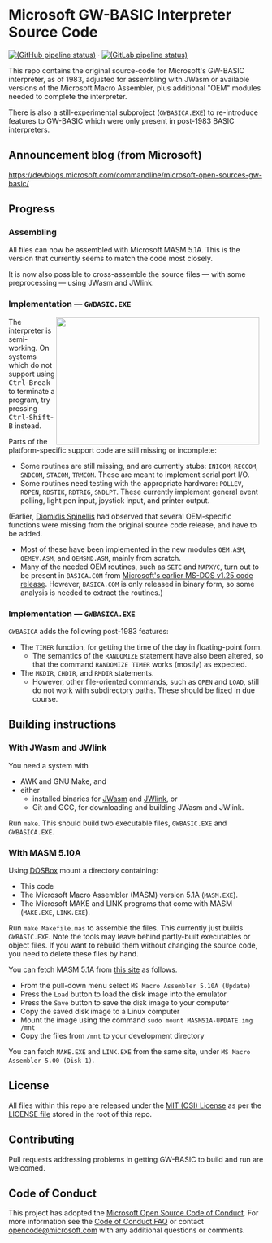 # Microsoft GW-BASIC Interpreter Source Code

[![(GitHub pipeline status)](https://github.com/tkchia/GW-BASIC/actions/workflows/ci-build.yml/badge.svg?branch=tkchia%2Fdevel)](https://github.com/tkchia/GW-BASIC/actions/workflows/ci-build.yml) · [![(GitLab pipeline status)](https://gitlab.com/tkchia/GW-BASIC/badges/tkchia/devel/pipeline.svg)](https://gitlab.com/tkchia/GW-BASIC/-/commits/tkchia/devel)

This repo contains the original source-code for Microsoft's GW-BASIC interpreter, as of 1983,
adjusted for assembling with JWasm or available versions of the Microsoft Macro Assembler,
plus additional "OEM" modules needed to complete the interpreter.

There is also a still-experimental subproject (`GWBASICA.EXE`) to re-introduce features to
GW-BASIC which were only present in post-1983 BASIC interpreters.

## Announcement blog (from Microsoft)
https://devblogs.microsoft.com/commandline/microsoft-open-sources-gw-basic/

## Progress

### Assembling

All files can now be assembled with Microsoft MASM 5.1A.
This is the version that currently seems to match the code most closely.

It is now also possible to cross-assemble the source files ― with some
preprocessing ― using JWasm and JWlink.

### Implementation ― `GWBASIC.EXE`

<img width="400" height="250" align="right" style="float: right; margin: 0 10px 0 0;" alt="" src="gwb-scn-scaled.png">

The interpreter is semi-working.  On systems which do not support using
<kbd>Ctrl</kbd>-<kbd>Break</kbd> to terminate a program, try pressing
<kbd>Ctrl</kbd>-<kbd>Shift</kbd>-<kbd>B</kbd> instead.

Parts of the platform-specific support code are still missing or incomplete:
  * Some routines are still missing, and are currently stubs: `INICOM`, `RECCOM`, `SNDCOM`, `STACOM`, `TRMCOM`.  These are meant to implement serial port I/O.
  * Some routines need testing with the appropriate hardware: `POLLEV`, `RDPEN`, `RDSTIK`, `RDTRIG`, `SNDLPT`.  These currently implement general event polling, light pen input, joystick input, and printer output.

(Earlier, [Diomidis Spinellis](https://github.com/dspinellis/GW-BASIC)
had observed that several OEM-specific functions were missing from the
original source code release, and have to be added.
  * Most of these have been implemented in the new modules `OEM.ASM`, `OEMEV.ASM`, and `OEMSND.ASM`, mainly from scratch.
  * Many of the needed OEM routines, such as `SETC` and `MAPXYC`, turn out to be present in `BASICA.COM` from [Microsoft's earlier MS-DOS v1.25 code release](https://github.com/microsoft/MS-DOS).  However, `BASICA.COM` is only released in binary form, so some analysis is needed to extract the routines.)

### Implementation ― `GWBASICA.EXE`

`GWBASICA` adds the following post-1983 features:
  * The `TIMER` function, for getting the time of the day in floating-point form.
    * The semantics of the `RANDOMIZE` statement have also been altered, so that the command `RANDOMIZE TIMER` works (mostly) as expected.
  * The `MKDIR`, `CHDIR`, and `RMDIR` statements.
    * However, other file-oriented commands, such as `OPEN` and `LOAD`, still do not work with subdirectory paths.  These should be fixed in due course.

## Building instructions

### With JWasm and JWlink

You need a system with
* AWK and GNU Make, and
* either
  * installed binaries for [JWasm](https://github.com/Baron-von-Riedesel/JWasm) and [JWlink](https://github.com/JWasm/JWlink), or
  * Git and GCC, for downloading and building JWasm and JWlink.

Run `make`.  This should build two executable files, `GWBASIC.EXE` and `GWBASICA.EXE`.

### With MASM 5.10A

Using  [DOSBox](https://www.dosbox.com/) mount a directory containing:
* This code
* The Microsoft Macro Assembler (MASM) version 5.1A (`MASM.EXE`).
* The Microsoft MAKE and LINK programs that come with MASM (`MAKE.EXE`, `LINK.EXE`).

Run `make Makefile.mas` to assemble the files.
This currently just builds `GWBASIC.EXE`.
Note the tools may leave behind partly-built executables or object files.
If you want to rebuild them without changing the source code, you need
to delete these files by hand.

You can fetch MASM 5.1A from
[this site](https://www.pcjs.org/software/pcx86/lang/microsoft/masm/5.10x/) as follows.
* From the pull-down menu select `MS Macro Assembler 5.10A (Update)`
* Press the `Load` button to load the disk image into the emulator
* Press the `Save` button to save the disk image to your computer
* Copy  the saved disk image to a Linux computer
* Mount the image using the command `sudo mount MASM51A-UPDATE.img /mnt`
* Copy the files from `/mnt` to your development directory

You can fetch `MAKE.EXE` and `LINK.EXE` from the same site, under `MS Macro Assembler 5.00 (Disk 1)`.

## License

All files within this repo are released under the [MIT (OSI) License]( https://en.wikipedia.org/wiki/MIT_License) as per the [LICENSE file](https://github.com/Microsoft/GW-BASIC/blob/master/LICENSE) stored in the root of this repo.

## Contributing

Pull requests addressing problems in getting GW-BASIC to build and run
are welcomed.

## Code of Conduct

This project has adopted the [Microsoft Open Source Code of Conduct](https://opensource.microsoft.com/codeofconduct/).  For more information see the [Code of Conduct FAQ](https://opensource.microsoft.com/codeofconduct/faq/) or contact [opencode@microsoft.com](mailto:opencode@microsoft.com) with any additional questions or comments.
